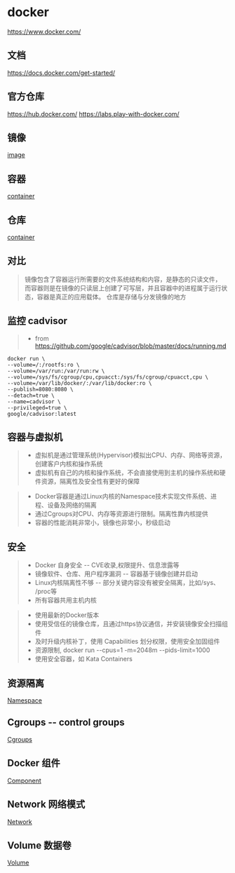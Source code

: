 # docker
https://www.docker.com/

## 文档
https://docs.docker.com/get-started/

## 官方仓库
https://hub.docker.com/
https://labs.play-with-docker.com/

## 镜像
[image](./README.image.md)

## 容器
[container](./README.container.md)

## 仓库
[container](./README.repository.md)

## 对比
> 镜像包含了容器运行所需要的文件系统结构和内容，是静态的只读文件，
> 而容器则是在镜像的只读层上创建了可写层，并且容器中的进程属于运行状态，容器是真正的应用载体。
> 仓库是存储与分发镜像的地方

## 监控 cadvisor
>- from https://github.com/google/cadvisor/blob/master/docs/running.md
```
docker run \
--volume=/:/rootfs:ro \
--volume=/var/run:/var/run:rw \
--volume=/sys/fs/cgroup/cpu,cpuacct:/sys/fs/cgroup/cpuacct,cpu \
--volume=/var/lib/docker/:/var/lib/docker:ro \
--publish=8080:8080 \
--detach=true \
--name=cadvisor \
--privileged=true \
google/cadvisor:latest

```

## 容器与虚拟机
>- 虚拟机是通过管理系统(Hypervisor)模拟出CPU、内存、网络等资源，创建客户内核和操作系统
>- 虚拟机有自己的内核和操作系统，不会直接使用到主机的操作系统和硬件资源，隔离性及安全性有更好的保障

>- Docker容器是通过Linux内核的Namespace技术实现文件系统、进程、设备及网络的隔离
>- 通过Cgroups对CPU、内存等资源进行限制。隔离性靠内核提供
>- 容器的性能消耗非常小，镜像也非常小，秒级启动

## 安全
>- Docker 自身安全 	-- CVE收录,权限提升、信息泄露等
>- 镜像软件、仓库、用户程序漏洞 -- 容器基于镜像创建并启动
>- Linux内核隔离性不够 	-- 部分关键内容没有被安全隔离，比如/sys、 /proc等
>- 所有容器共用主机内核

>- 使用最新的Docker版本
>- 使用受信任的镜像仓库，且通过https协议通信，并安装镜像安全扫描组件
>- 及时升级内核补丁，使用 Capabilities 划分权限，使用安全加固组件
>- 资源限制, docker run --cpus=1 -m=2048m --pids-limit=1000 
>- 使用安全容器，如 Kata Containers

## 资源隔离
[Namespace](./README.namespace.md)

## Cgroups -- control groups
[Cgroups](./README.cgroups.md)

## Docker 组件
[Component](./README.component.md)

## Network 网络模式
[Network](./README.network.md)

## Volume 数据卷
[Volume](./README.volume.md)